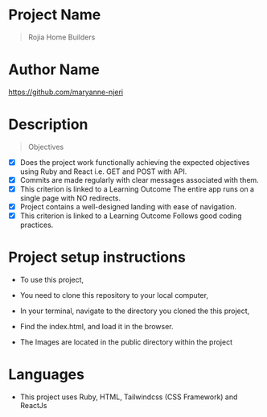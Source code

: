 # Project Name
> Rojia Home Builders

# Author Name
https://github.com/maryanne-njeri

# Description

> Objectives

- [X] Does the project work functionally achieving the expected objectives using Ruby and React i.e. GET and POST with API.
- [X] Commits are made regularly with clear messages associated with them.
- [X] This criterion is linked to a Learning Outcome The entire app runs on a single page with NO redirects.
- [X] Project contains a well-designed landing with ease of navigation.
- [X] This criterion is linked to a Learning Outcome Follows good coding practices.

# Project setup instructions

- To use this project,
- You need to clone this repository to your local computer,
- In your terminal, navigate to the directory you cloned the this project,
- Find the index.html, and load it in the browser.

- The Images are located in the public directory within the project

# Languages
- This project uses Ruby, HTML, Tailwindcss (CSS Framework) and ReactJs
